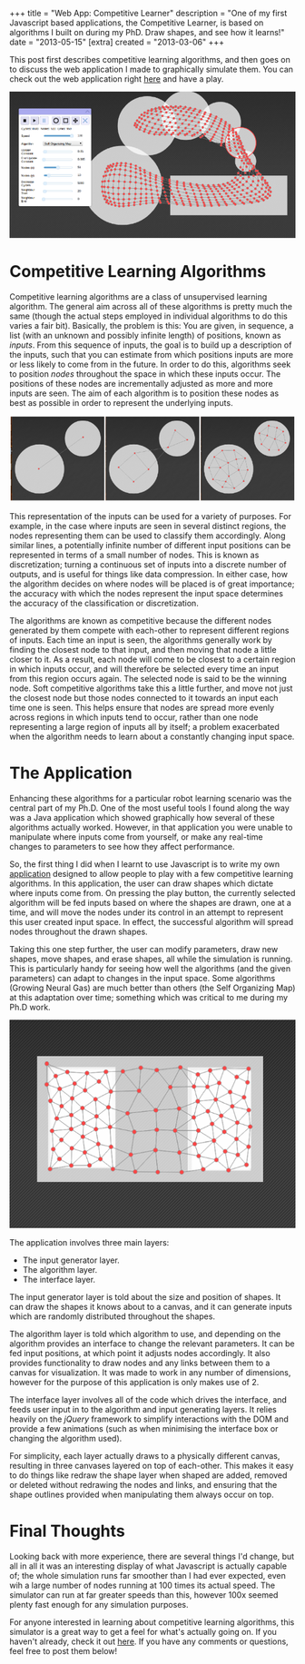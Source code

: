 +++
title = "Web App: Competitive Learner"
description = "One of my first Javascript based applications, the Competitive Learner, is based on algorithms I built on during my PhD. Draw shapes, and see how it learns!"
date = "2013-05-15"
[extra]
created = "2013-03-06"
+++

This post first describes competitive learning algorithms, and then goes on to discuss the web application I made to graphically simulate them. You can check out the web application right [here][project] and have a play.

![A screenshot of the application at work simulating a Self Organizing Map on a user defined input space][app]

# Competitive Learning Algorithms

Competitive learning algorithms are a class of unsupervised learning algorithm. The general aim across all of these algorithms is pretty much the same (though the actual steps employed in individual algorithms to do this varies a fair bit). Basically, the problem is this: You are given, in sequence, a list (with an unknown and possibly infinite length) of positions, known as _inputs_. From this sequence of inputs, the goal is to build up a description of the inputs, such that you can estimate from which positions inputs are more or less likely to come from in the future. In order to do this, algorithms seek to position _nodes_ throughout the space in which these inputs occur. The positions of these nodes are incrementally adjusted as more and more inputs are seen. The aim of each algorithm is to position these nodes as best as possible in order to represent the underlying inputs.

![A competitive learning algorithm (Growing Neural Gas) adapting nodes to underlying input regions][comp1]

This representation of the inputs can be used for a variety of purposes. For example, in the case where inputs are seen in several distinct regions, the nodes representing them can be used to classify them accordingly. Along similar lines, a potentially infinite number of different input positions can be represented in terms of a small number of nodes. This is known as discretization; turning a continuous set of inputs into a discrete number of outputs, and is useful for things like data compression. In either case, how the algorithm decides on where nodes will be placed is of great importance; the accuracy with which the nodes represent the input space determines the accuracy of the classification or discretization.

The algorithms are known as competitive because the different nodes generated by them compete with each-other to represent different regions of inputs. Each time an input is seen, the algorithms generally work by finding the closest node to that input, and then moving that node a little closer to it. As a result, each node will come to be closest to a certain region in which inputs occur, and will therefore be selected every time an input from this region occurs again. The selected node is said to be the winning node. Soft competitive algorithms take this a little further, and move not just the closest node but those nodes connected to it towards an input each time one is seen. This helps ensure that nodes are spread more evenly across regions in which inputs tend to occur, rather than one node representing a large region of inputs all by itself; a problem exacerbated when the algorithm needs to learn about a constantly changing input space.

# The Application

Enhancing these algorithms for a particular robot learning scenario was the central part of my Ph.D. One of the most useful tools I found along the way was a Java application which showed graphically how several of these algorithms actually worked. However, in that application you were unable to manipulate where inputs come from yourself, or make any real-time changes to parameters to see how they affect performance.

So, the first thing I did when I learnt to use Javascript is to write my own [application][project] designed to allow people to play with a few competitive learning algorithms. In this application, the user can draw shapes which dictate where inputs come from. On pressing the play button, the currently selected algorithm will be fed inputs based on where the shapes are drawn, one at a time, and will move the nodes under its control in an attempt to represent this user created input space. In effect, the successful algorithm will spread nodes throughout the drawn shapes.

Taking this one step further, the user can modify parameters, draw new shapes, move shapes, and erase shapes, all while the simulation is running. This is particularly handy for seeing how well the algorithms (and the given parameters) can adapt to changes in the input space. Some algorithms (Growing Neural Gas) are much better than others (the Self Organizing Map) at this adaptation over time; something which was critical to me during my Ph.D work.

![Input regions can be drawn on top of each-other to increase the number of inputs coming from certain regions. This can influence the subsequent node placement][stack]

The application involves three main layers:

- The input generator layer.
- The algorithm layer.
- The interface layer.

The input generator layer is told about the size and position of shapes. It can draw the shapes it knows about to a canvas, and it can generate inputs which are randomly distributed throughout the shapes.

The algorithm layer is told which algorithm to use, and depending on the algorithm provides an interface to change the relevant parameters. It can be fed input positions, at which point it adjusts nodes accordingly. It also provides functionality to draw nodes and any links between them to a canvas for visualization. It was made to work in any number of dimensions, however for the purpose of this application is only makes use of 2.

The interface layer involves all of the code which drives the interface, and feeds user input in to the algorithm and input generating layers. It relies heavily on the _jQuery_ framework to simplify interactions with the DOM and provide a few animations (such as when minimising the interface box or changing the algorithm used).

For simplicity, each layer actually draws to a physically different canvas, resulting in three canvases layered on top of each-other. This makes it easy to do things like redraw the shape layer when shaped are added, removed or deleted without redrawing the nodes and links, and ensuring that the shape outlines provided when manipulating them always occur on top.

# Final Thoughts

Looking back with more experience, there are several things I'd change, but all in all it was an interesting display of what Javascript is actually capable of; the whole simulation runs far smoother than I had ever expected, even wih a large number of nodes running at 100 times its actual speed. The simulator can run at far greater speeds than this, however 100x seemed plenty fast enough for any simulation purposes.

For anyone interested in learning about competitive learning algorithms, this simulator is a great way to get a feel for what's actually going on. If you haven't already, check it out [here][project]. If you have any comments or questions, feel free to post them below!


[project]: http://jsdw.github.io/js-competitive-learning-simulator/
[comp1]: comp1.png
[stack]: stacking.png
[app]: app.png